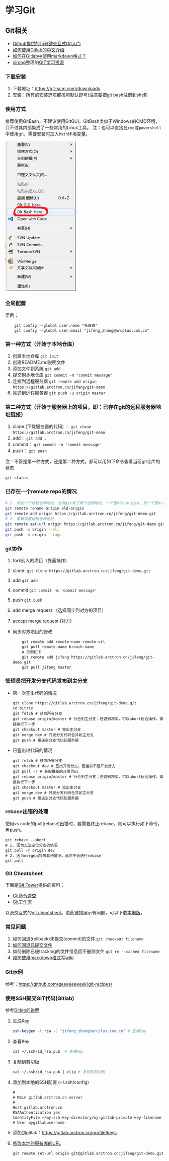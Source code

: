 # 学习Git

## Git相关

- [Github提供的15分钟交互式Git入门](https://try.github.io/)
- [如何使用Gitlab的中文介绍](https://zhangmengpl.gitbooks.io/gitlab-guide/content/introduce.html)
- [如何在Gitlab中使用markdown格式？](https://docs.gitlab.com/ce/user/markdown.html)
- [xirong](https://github.com/xirong)整理的[GIT学习资源](https://github.com/xirong/my-git)


### 下载安装
1. 下载地址：https://git-scm.com/downloads
2. 安装：所有的安装选项都按照默认即可(注意要把git bash注册到shell)

### 使用方式
推荐使用GitBash，不建议使用GitGUI。GitBash类似于Windows的CMD环境，只不过其内部集成了一些常用的Linux工具。
注：也可以直接在`cmd`或`powershell`中使用git，需要安装时加入`Path`环境变量。

![GitBash使用](gitbash.png)

### 全局配置
示例：

```shell
    git config --global user.name "张继锋"
    git config --global user.email "jifeng_zhang@arcplus.com.cn"
```

### 第一种方式（开始于本地仓库）
1. 创建本地仓库 `git init`
2. 创建README.md说明文件
3. 添加文件到系统 `git add .`
4. 提交到本地仓库 `git commit -m "commit message"`
5. 连接到远程服务器 `git remote add origin https://gitlab.arctron.cn/jifeng/git-demo`
6. 推送到远程服务器 `git push -u origin master`

### 第二种方式（开始于服务器上的项目，即：已存在git的远程服务器地址链接）
1. clone (下载服务器的代码) ： `git clone https://gitlab.arctron.cn/jifeng/git-demo `
2. add： `git add .`
3. commit：  `git commit -m 'commit message'`
4. push：  `git push`

注：不管是第一种方式，还是第二种方式，都可以用如下命令查看当前git仓库的状态

```shell
git status
```

### 已存在一个remote repo的情况

```sh
# 1. 添加一个远程仓库地址，当前git有了两个远程地址，一个是old-origin，另一个是origin
git remote rename origin old-origin
git remote add origin https://gitlab.arctron.cn/jifeng/git-demo.git
# 2. 重新设置远程仓库地址
git remote set-url origin https://gitlab.arctron.cn/jifeng/git-demo.git
git push -u origin --all
git push -u origin --tags
```

### git协作
1. fork别人的项目（界面操作）
2. clone: `git clone https://gitlab.arctron.cn/jifeng/git-demo.git `
3. add     `git add .`
4. commit `git commit -m 'commit message'`
5. push   `git push`
6. add merge request （选择同步到对方的项目）
7. accept merge request (对方)
8. 同步对方项目的修改

    ```shell
        git remote add remote-name remote-url
        git pull remote-name branch-name
        # 示例如下
        git remote add jifeng https://gitlab.arctron.cn/jifeng/git-demo.git
        git pull jifeng master

    ```

### 管理员把开发分支代码发布到主分支

* 第一次签出代码的情况

    ``` shell
    git clone https://gitlab.arctron.cn/jifeng/git-demo.git
    cd bitrix
    git fetch # 获取所有分支
    git rebase origin/master # 衍合到主分支；若遇到冲突，可以abort衍合操作，直接执行下一步
    git checkout master # 签出主分支
    git merge dev # 开发分支代码合并如主分支
    git push # 推送主分支代码到服务器
    ```

* 已签出过代码的情况

    ``` shell
    git fetch # 获取所有分支
    git checkout dev # 签出开发分支，若当前不是开发分支
    git pull -r # 获取最新的开发代码
    git rebase origin/master # 衍合到主分支；若遇到冲突，可以abort衍合操作，直接执行下一步
    git checkout master # 签出主分支
    git merge dev # 开发分支代码合并如主分支
    git push # 推送主分支代码到服务器
    ```

### rebase出错的处理

使用vs code的pull(rebase)出错时，若需要终止rebase，则可以执行如下命令，再push。

``` shell
git rebase --abort
# 1. 因为无法定位分支的情况
git pull -r origin dev
# 2. 因为merge出错等其他情况，此时不会进行rebase
git pull
```

### Git Cheatsheet

下面是[Git Tower](https://www.git-tower.com/blog/git-cheat-sheet-cn)提供的资料：

- [Git命令速查](resources/git-cheatsheet-CN-dark.pdf)
- [Git工作流](resources/workflow-of-version-control.pdf)

以及交互式的[git cheatsheet](https://ndpsoftware.com/git-cheatsheet.html)。若此链接展示有问题，可以下载[本地版](resources/live-git-cheatsheet.zip)。

### 常见问题
1. 如何回退(rollback)未提交(commit)的文件 `git checkout filename`
2. [如何回退已提交文件](http://stackoverflow.com/questions/4114095/revert-git-repo-to-a-previous-commit)
3. 如何删除已被tracking的文件信息而不删除文件 `git rm --cached filename`
4. [如何使用markdown格式写wiki](https://docs.gitlab.com/ce/user/markdown.html)

### Git示例
参考：https://github.com/geeeeeeeeek/git-recipes/

### 使用SSH提交GIT代码(Gitlab)

参考[Gitlab的说明](https://gitlab.arctron.cn/help/ssh/README)

1. 生成Key

    ``` sh
    ssh-keygen -t rsa -C "jifeng_zhang@arcplus.com.cn" # 生成Key
    ```

2. 查看Key

    ```sh
    cat ~/.ssh/id_rsa.pub  # 查看Key
    ```
    
3. 复制到剪切板

    ```sh
    cat ~/.ssh/id_rsa.pub | clip # 复制到剪切板
    ```

4. 添加到本地的SSH配置 (~/.ssh/config)

    ```
    #
    # Main gitlab.arctron.cn server
    #
    Host gitlab.arctron.cn
    RSAAuthentication yes
    IdentityFile ~/my-ssh-key-directory/my-gitlab-private-key-filename
    # User mygitlabusername
    ```

5. 添加到gitlab：https://gitlab.arctron.cn/profile/keys

6. [修改本地的原有库的URL](http://www.cnblogs.com/h07061108/p/url_ssh_https.html)

    ```sh
    git remote set-url origin git@gitlab.arctron.cn:jifeng/git-demo.git
    ```
